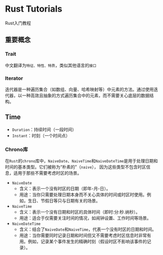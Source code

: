# Rust Tutorials
Rust入门教程

## 重要概念

### Trait
中文翻译为`特征、特性、特质`，类似其他语言的`接口`

### Iterator
迭代器是一种遍历集合（如数组、向量、哈希映射等）中元素的方法。通过使用迭代器，以一种高效且抽象的方式遍历集合中的元素，而不需要关心底层的数据结构。


## Time
* `Duration`：持续时间（一段时间）
* `Instant`：时刻（一个时间点）

### Chrono库
在`Rust`的`chrono`库中，`NaiveDate`、`NaiveTime`和`NaiveDateTime`是用于处理日期和时间的基本类型。它们被称为“朴素的”（`naive`），
因为这些类型不包含时区信息，适用于那些不需要考虑时区的场景。

* `NaiveDate`
  * 含义：表示一个没有时区的日期（即年-月-日）。
  * 用途：当你只需要处理日期本身而不关心具体的时间或时区时使用。例如，生日、节假日等只与日期有关的场景。
* `NaiveTime`
  * 含义：表示一个没有日期和时区的具体时间（即时:分:秒.纳秒）。
  * 用途：适合于仅需要关注时间的情况，如闹钟设置、工作时间等场景。
* `NaiveDateTime`
  * 含义：结合了`NaiveDate`和`NaiveTime`，代表一个没有时区的日期和时间。
  * 用途：当你需要同时记录日期和时间但又不需要考虑时区信息时非常有用。例如，记录某个事件发生的精确时刻（假设时区不影响该事件的记录）。

